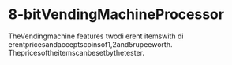 # 8-bitVendingMachineProcessor
TheVendingmachine features twodi erent itemswith di erentpricesandacceptscoinsof1,2and5rupeeworth. Thepricesoftheitemscanbesetbythetester.
